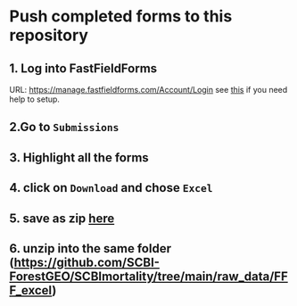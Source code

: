 # Push completed forms to this repository

## 1. Log into FastFieldForms
URL: https://manage.fastfieldforms.com/Account/Login
see [this](https://github.com/SCBI-ForestGEO/SCBImortality/blob/main/Protocols/FastField%20setup.md) if you need help to setup. 

## 2.Go to `Submissions`

## 3. Highlight all the forms

## 4. click on `Download` and chose `Excel`

## 5. save as zip [here](https://github.com/SCBI-ForestGEO/SCBImortality/tree/main/raw_data/FFF_excel)

## 6. unzip into the same folder (https://github.com/SCBI-ForestGEO/SCBImortality/tree/main/raw_data/FFF_excel)

